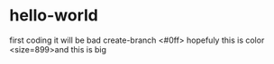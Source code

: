 # hello-world
first coding it will be bad
create-branch
<#0ff> hopefuly this is color <size=899>and this is big
